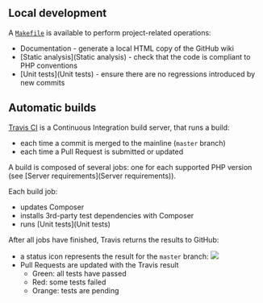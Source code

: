 ## Local development
A [`Makefile`](https://github.com/shaarli/Shaarli/blob/master/Makefile) is available to perform project-related operations:
- Documentation - generate a local HTML copy of the GitHub wiki
- [Static analysis](Static analysis) - check that the code is compliant to PHP conventions
- [Unit tests](Unit tests) - ensure there are no regressions introduced by new commits

## Automatic builds
[Travis CI](http://docs.travis-ci.com/) is a Continuous Integration build server, that runs a build:
- each time a commit is merged to the mainline (`master` branch)
- each time a Pull Request is submitted or updated

A build is composed of several jobs: one for each supported PHP version (see [Server requirements](Server requirements)).

Each build job:
- updates Composer
- installs 3rd-party test dependencies with Composer
- runs [Unit tests](Unit tests)

After all jobs have finished, Travis returns the results to GitHub:
- a status icon represents the result for the `master` branch: [![](https://api.travis-ci.org/shaarli/Shaarli.svg)](https://travis-ci.org/shaarli/Shaarli)
- Pull Requests are updated with the Travis result
    - Green: all tests have passed
    - Red: some tests failed
    - Orange: tests are pending
